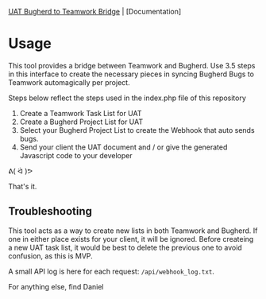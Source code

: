 [UAT Bugherd to Teamwork Bridge](https://some.hostedwebsite.com/) | [Documentation]

# Usage

This tool provides a bridge between Teamwork and Bugherd. Use 3.5 steps in this interface to create the necessary pieces in syncing Bugherd Bugs to Teamwork automagically per project. 

Steps below reflect the steps used in the index.php file of this repository

1. Create a Teamwork Task List for UAT
2. Create a Bugherd Project List for UAT
3. Select your Bugherd Project List to create the Webhook that auto sends bugs.
4. Send your client the UAT document and / or give the generated Javascript code to your developer

ᕕ( ᐛ )ᕗ 

That's it.

## Troubleshooting

This tool acts as a way to create new lists in both Teamwork and Bugherd.
If one in either place exists for your client, it will be ignored. 
Before createing a new UAT task list, it would be best to delete the previous one to avoid confusion, as this is MVP.

A small API log is here for each request: `/api/webhook_log.txt`. 

For anything else, find Daniel

